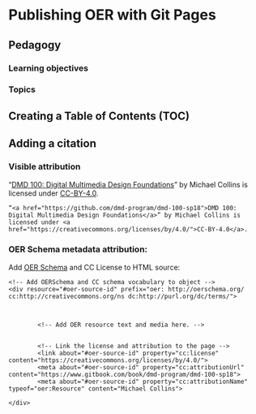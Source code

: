 # Publishing OER with Git Pages

## Pedagogy

### Learning objectives

### Topics

## Creating a Table of Contents (TOC)

## Adding a citation

### Visible attribution

“[DMD 100: Digital Multimedia Design Foundations](https://www.gitbook.com/book/dmd-program/dmd-100-sp18/details)” by Michael Collins is licensed under [CC-BY-4.0](https://creativecommons.org/licenses/by/4.0/).

`“<a href="https://github.com/dmd-program/dmd-100-sp18">DMD 100: Digital Multimedia Design Foundations</a>” by Michael Collins is licensed under <a href="https://creativecommons.org/licenses/by/4.0/">CC-BY-4.0</a>.`

### OER Schema metadata attribution:

Add [OER Schema](http://oerschema.org) and CC License to HTML source:

```
<!-- Add OERSchema and CC schema vocabulary to object -->
<div resource="#oer-source-id" prefix="oer: http://oerschema.org/ cc:http://creativecommons.org/ns dc:http://purl.org/dc/terms/">



        <!-- Add OER resource text and media here. -->


        <!-- Link the license and attribution to the page -->
        <link about="#oer-source-id" property="cc:license" content="https://creativecommons.org/licenses/by/4.0/">
        <meta about="#oer-source-id" property="cc:attributionUrl" content="https://www.gitbook.com/book/dmd-program/dmd-100-sp18">
        <meta about="#oer-source-id" property="cc:attributionName" typeof="oer:Resource" content="Michael Collins">

</div>
```